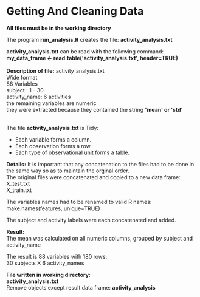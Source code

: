 # Getting And Cleaning Data

**All files must be in the working directory**  <br>

The program **run_analysis.R** creates the file: **activity_analysis.txt** <br>

**activity_analysis.txt** can be read with the following command: <br>
**my_data_frame <- read.table('activity_analysis.txt', header=TRUE)**
<br>
<br>
**Description of file:** activity_analysis.txt <br>
Wide format<br>
88 Variables<br>
subject : 1 - 30<br>
activity_name: 6 activities<br>
the remaining variables are numeric<br>
they were extracted because they contained the string **'mean' or 'std'**<br>
<br>

The file **activity_analysis.txt** is Tidy:
 -  Each variable forms a column.
 -  Each observation forms a row.
 -  Each type of observational unit forms a table.

**Details:**
It is important that any concatenation to the files had to be done in the same way so as to maintain the orginal order. <br>
The original files were concatenated and copied to a new data frame:<br>
X_test.txt<br>
X_train.txt <br>

The variables names had to be renamed to valid R names: <br>
make.names(features, unique=TRUE)

The subject and activity labels were each concatenated and added. <br>

**Result:** <br>
The mean was calculated on all numeric columns, grouped by subject and activity_name <br>

The result is 88 variables with 180 rows:<br> 30 subjects X 6 activity_names

**File written in working directory:** <br> 
**activity_analysis.txt**
<br>
Remove objects except result data frame: **activity_analysis**
